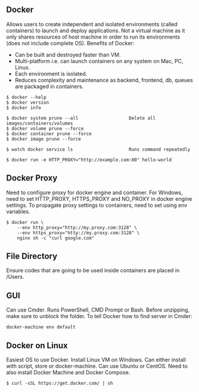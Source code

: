 ## Docker

Allows users to create independent and isolated environments (called containers) to launch and deploy applications. Not a virtual machine as it only shares resources of host machine in order to run its environments (does not include complete OS). Benefits of Docker:

-   Can be built and destroyed faster than VM.
-   Multi-platform i.e. can launch containers on any system on Mac, PC, Linux.
-   Each environment is isolated.
-   Reduces complexity and maintenance as backend, frontend, db, queues are packaged in containers.

```console
$ docker --help
$ docker version
$ docker info

$ docker system prune --all                   Delete all images/containers/volumes
$ docker volume prune --force
$ docker container prune --force
$ docker image prune --force

$ watch docker service ls                     Runs command repeatedly

$ docker run -e HTTP_PROXY="http://example.com:80" hello-world
```

## Docker Proxy

Need to configure proxy for docker engine and container. For Windows, need to set HTTP_PROXY, HTTPS_PROXY and NO_PROXY in docker engine settings. To propagate proxy settings to containers, need to set using env variables.

```console
$ docker run \
    --env http_proxy="http://my.proxy.com:3128" \
    --env https_proxy="http://my.proxy.com:3128" \
    nginx sh -c "curl google.com"
```

## File Directory

Ensure codes that are going to be used inside containers are placed in /Users.

## GUI

Can use Cmder. Runs PowerShell, CMD Prompt or Bash. Before unzipping, make sure to unblock the folder. To tell Docker how to find server in Cmder:

```
docker-machine env default
```

## Docker on Linux

Easiest OS to use Docker. Install Linux VM on Windows. Can either install with script, store or docker-machine. Can use Ubuntu or CentOS. Need to also install Docker Machine and Docker Compose.

```console
$ curl -sSL https://get.docker.com/ | sh
```
